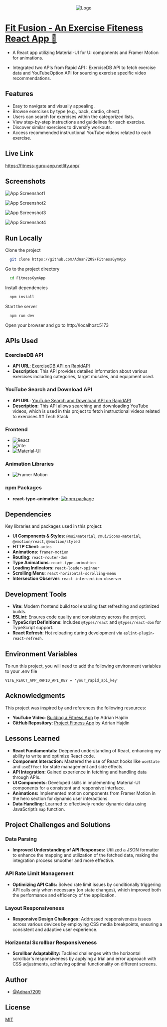 <div align="center">
  <img src="https://github.com/Adnan7209/FitnessGymApp/blob/main/src/assets/images/logo2.png" alt="Logo" />
</div>


# [Fit Fusion - An Exercise Fiteness React App  🔗](https://fitfusion2024.netlify.app/) 

- A React app utilizing Material-UI for UI components and Framer Motion for animations.

- Integrated two APIs from Rapid API : ExerciseDB API to fetch exercise data and YouTubeOption API for sourcing exercise specific video recommendations.
## Features

- Easy to navigate and visually appealing.
- Browse exercises by type (e.g., back, cardio, chest).
- Users can search for exercises within the categorized lists.
- View step-by-step instructions and guidelines for each exercise.
- Discover similar exercises to diversify workouts.
- Access recommended instructional YouTube videos related to each exercise.

## Live Link
https://fitness-guru-app.netlify.app/
## Screenshots

![App Screenshot1](https://github.com/Adnan7209/assests/blob/main/FitFusion1.png)

![App Screenshot2](https://github.com/Adnan7209/assests/blob/main/fitFusion2.png)

![App Screenshot3](https://github.com/Adnan7209/assests/blob/main/fitFusion3.png)

![App Screenshot4](https://github.com/Adnan7209/assests/blob/main/fitFusion4.png)


## Run Locally

Clone the project

```bash
  git clone https://github.com/Adnan7209/FitnessGymApp
```

Go to the project directory

```bash
  cd FitnessGymApp
```

Install dependencies

```bash
  npm install
```

Start the server

```bash
  npm run dev
```

Open your browser and go to http://localhost:5173

## APIs Used

### ExerciseDB API
- **API URL**: [ExerciseDB API on RapidAPI](https://rapidapi.com/justin-WFnsXH_t6/api/exercisedb/)
- **Description**: This API provides detailed information about various exercises including categories, target muscles, and equipment used.

### YouTube Search and Download API
- **API URL**: [YouTube Search and Download API on RapidAPI](https://rapidapi.com/h0p3rwe/api/youtube-search-and-download)
- **Description**: This API allows searching and downloading YouTube videos, which is used in this project to fetch instructional videos related to exercises.## Tech Stack

### Frontend

- ![React](https://img.shields.io/badge/-React-20232A?style=flat-square&logo=react) 
- ![Vite](https://img.shields.io/badge/-Vite-B73BFE?style=flat-square&logo=vite) 
- ![Material-UI](https://img.shields.io/badge/-Material--UI-0081CB?style=flat-square&logo=material-ui)

### Animation Libraries
- ![Framer Motion](https://img.shields.io/badge/-Framer_Motion-black?style=flat-square&logo=framer) 

### npm Packages
- **react-type-animation**: [![npm package](https://img.shields.io/npm/v/react-type-animation.svg?style=flat-square)](https://www.npmjs.com/package/react-type-animation)
## Dependencies

Key libraries and packages used in this project:

- **UI Components & Styles**: `@mui/material`, `@mui/icons-material`, `@emotion/react`, `@emotion/styled`
- **HTTP Client**: `axios`
- **Animations**: `framer-motion`
- **Routing**: `react-router-dom`
- **Type Animations**: `react-type-animation`
- **Loading Indicators**: `react-loader-spinner`
- **Scrolling Menu**: `react-horizontal-scrolling-menu`
- **Intersection Observer**: `react-intersection-observer`
## Development Tools

- **Vite**: Modern frontend build tool enabling fast refreshing and optimized builds.
- **ESLint**: Ensures code quality and consistency across the project.
- **TypeScript Definitions**: Includes `@types/react` and `@types/react-dom` for TypeScript support.
- **React Refresh**: Hot reloading during development via `eslint-plugin-react-refresh`.
## Environment Variables

To run this project, you will need to add the following environment variables to your .env file

`VITE_REACT_APP_RAPID_API_KEY = 'your_rapid_api_key'`


## Acknowledgments

This project was inspired by and references the following resources:

- **YouTube Video**: [Building a Fitness App](https://youtu.be/KBpoBc98BwM?si=cKe6ThKnRXMVpDuJ) by Adrian Hajdin
- **GitHub Repository**: [Project Fitness App](https://github.com/adrianhajdin/project_fitness_app) by Adrian Hajdin
## Lessons Learned

- **React Fundamentals:** Deepened understanding of React, enhancing my ability to write and optimize React code.
- **Component Interaction:** Mastered the use of React hooks like `useState` and `useEffect` for state management and side effects.
- **API Integration:** Gained experience in fetching and handling data through APIs.
- **UI Components:** Developed skills in implementing Material-UI components for a consistent and responsive interface.
- **Animations:** Implemented motion components from Framer Motion in the hero section for dynamic user interactions.
- **Data Handling:** Learned to effectively render dynamic data using JavaScript’s `map` function.

## Project Challenges and Solutions

### Data Parsing
- **Improved Understanding of API Responses:** Utilized a JSON formatter to enhance the mapping and utilization of the fetched data, making the integration process smoother and more effective.

### API Rate Limit Management
- **Optimizing API Calls:** Solved rate limit issues by conditionally triggering API calls only when necessary (on state changes), which improved both the performance and efficiency of the application.

### Layout Responsiveness
- **Responsive Design Challenges:** Addressed responsiveness issues across various devices by employing CSS media breakpoints, ensuring a consistent and adaptive user experience.

### Horizontal Scrollbar Responsiveness
- **Scrollbar Adaptability:** Tackled challenges with the horizontal scrollbar's responsiveness by applying a trial and error approach with CSS adjustments, achieving optimal functionality on different screens.

## Author

- [@Adnan7209](https://github.com/Adnan7209)


## License

[MIT](https://choosealicense.com/licenses/mit/)
